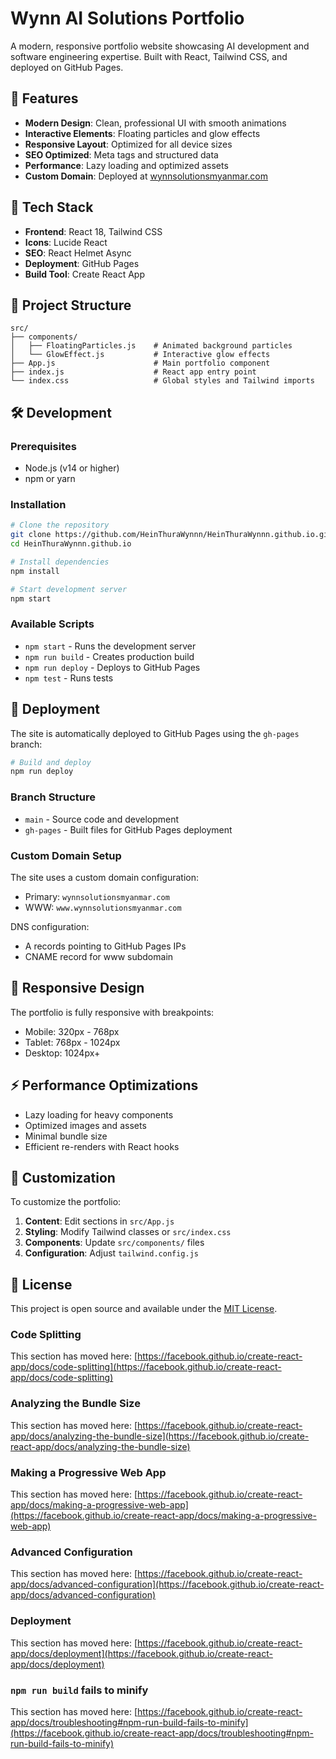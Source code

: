 # Wynn AI Solutions Portfolio

A modern, responsive portfolio website showcasing AI development and software engineering expertise. Built with React, Tailwind CSS, and deployed on GitHub Pages.

## 🌟 Features

- **Modern Design**: Clean, professional UI with smooth animations
- **Interactive Elements**: Floating particles and glow effects
- **Responsive Layout**: Optimized for all device sizes
- **SEO Optimized**: Meta tags and structured data
- **Performance**: Lazy loading and optimized assets
- **Custom Domain**: Deployed at [wynnsolutionsmyanmar.com](https://wynnsolutionsmyanmar.com)

## 🚀 Tech Stack

- **Frontend**: React 18, Tailwind CSS
- **Icons**: Lucide React
- **SEO**: React Helmet Async
- **Deployment**: GitHub Pages
- **Build Tool**: Create React App

## 📁 Project Structure

```
src/
├── components/
│   ├── FloatingParticles.js    # Animated background particles
│   └── GlowEffect.js           # Interactive glow effects
├── App.js                      # Main portfolio component
├── index.js                    # React app entry point
└── index.css                   # Global styles and Tailwind imports
```

## 🛠️ Development

### Prerequisites
- Node.js (v14 or higher)
- npm or yarn

### Installation

```bash
# Clone the repository
git clone https://github.com/HeinThuraWynnn/HeinThuraWynnn.github.io.git
cd HeinThuraWynnn.github.io

# Install dependencies
npm install

# Start development server
npm start
```

### Available Scripts

- `npm start` - Runs the development server
- `npm run build` - Creates production build
- `npm run deploy` - Deploys to GitHub Pages
- `npm test` - Runs tests

## 🚀 Deployment

The site is automatically deployed to GitHub Pages using the `gh-pages` branch:

```bash
# Build and deploy
npm run deploy
```

### Branch Structure
- `main` - Source code and development
- `gh-pages` - Built files for GitHub Pages deployment

### Custom Domain Setup

The site uses a custom domain configuration:
- Primary: `wynnsolutionsmyanmar.com`
- WWW: `www.wynnsolutionsmyanmar.com`

DNS configuration:
- A records pointing to GitHub Pages IPs
- CNAME record for www subdomain

## 📱 Responsive Design

The portfolio is fully responsive with breakpoints:
- Mobile: 320px - 768px
- Tablet: 768px - 1024px
- Desktop: 1024px+

## ⚡ Performance Optimizations

- Lazy loading for heavy components
- Optimized images and assets
- Minimal bundle size
- Efficient re-renders with React hooks

## 🎨 Customization

To customize the portfolio:

1. **Content**: Edit sections in `src/App.js`
2. **Styling**: Modify Tailwind classes or `src/index.css`
3. **Components**: Update `src/components/` files
4. **Configuration**: Adjust `tailwind.config.js`

## 📄 License

This project is open source and available under the [MIT License](LICENSE).

### Code Splitting

This section has moved here: [https://facebook.github.io/create-react-app/docs/code-splitting](https://facebook.github.io/create-react-app/docs/code-splitting)

### Analyzing the Bundle Size

This section has moved here: [https://facebook.github.io/create-react-app/docs/analyzing-the-bundle-size](https://facebook.github.io/create-react-app/docs/analyzing-the-bundle-size)

### Making a Progressive Web App

This section has moved here: [https://facebook.github.io/create-react-app/docs/making-a-progressive-web-app](https://facebook.github.io/create-react-app/docs/making-a-progressive-web-app)

### Advanced Configuration

This section has moved here: [https://facebook.github.io/create-react-app/docs/advanced-configuration](https://facebook.github.io/create-react-app/docs/advanced-configuration)

### Deployment

This section has moved here: [https://facebook.github.io/create-react-app/docs/deployment](https://facebook.github.io/create-react-app/docs/deployment)

### `npm run build` fails to minify

This section has moved here: [https://facebook.github.io/create-react-app/docs/troubleshooting#npm-run-build-fails-to-minify](https://facebook.github.io/create-react-app/docs/troubleshooting#npm-run-build-fails-to-minify)
